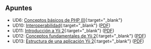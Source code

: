 ## Apuntes

- UD6: [Conceptos básicos de PHP (I)](slides/conceptos-basicos-de-php-i.html){:target="_blank"}
- UD10: [Interoperabilidad](slides/interoperabilidad.html){:target="_blank"}
  ([PDF](pdf/interoperabilidad.pdf))
- UD11: [Introducción a Yii 2](slides/introduccion-a-yii2.html){:target="_blank"}
  ([PDF](pdf/introduccion-a-yii2.pdf))
- UD12: [Conceptos fundamentales de Yii 2](slides/conceptos-fundamentales-de-yii2.html){:target="_blank"}
  ([PDF](pdf/conceptos-fundamentales-de-yii2.pdf))
- UD13: [Estructura de una aplicación Yii 2](slides/estructura-de-una-aplicacion-yii2.html){:target="_blank"}
  ([PDF](pdf/estructura-de-una-aplicacion-yii2.pdf))
